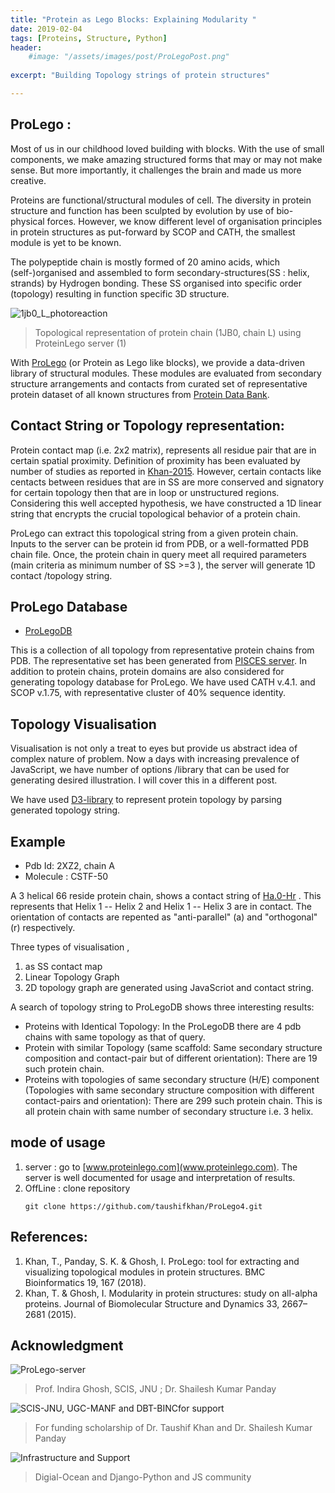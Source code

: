 ```yaml
---
title: "Protein as Lego Blocks: Explaining Modularity "
date: 2019-02-04
tags: [Proteins, Structure, Python]
header:
    #image: "/assets/images/post/ProLegoPost.png"
    
excerpt: "Building Topology strings of protein structures"

---
```

## ProLego : 

Most of us in our childhood loved building with blocks. With the use of small 
components, we make amazing structured forms that may or may not make sense. But more importantly, 
it challenges the brain and made us more creative.

Proteins are functional/structural modules of cell. The diversity in protein structure 
and function has been sculpted by evolution by use of bio-physical forces. However, we know
different level of organisation principles in protein structures as put-forward by SCOP and CATH, 
the smallest module is yet to be known. 

The polypeptide chain is mostly formed of 20 amino acids, which (self-)organised and assembled
to form secondary-structures(SS : helix, strands) by Hydrogen bonding. 
These SS organised into specific order (topology) resulting in function specific 3D structure.

![1jb0_L_photoreaction]({{site.url}}/assets/images/post/1jb0_L_photoreaction.png)
> Topological representation of protein chain (1JB0, chain L) using ProteinLego server (1)

With [ProLego](www.proteinlego.com) (or Protein as Lego like blocks), we provide a data-driven library of structural modules. 
These modules are evaluated from secondary structure arrangements and contacts from curated set of representative
protein dataset of all known structures from [Protein Data Bank](www.pdb.org). 

## Contact String or Topology representation:

Protein contact map (i.e. 2x2 matrix), represents all residue pair that are in certain spatial
proximity. Definition of proximity has been evaluated by number of studies as reported in
[Khan-2015](https://www.ncbi.nlm.nih.gov/pubmed/25669306). However, certain contacts like centacts between 
residues that are in SS are more conserved and signatory for certain topology then that are in loop or 
unstructured regions. Considering this well accepted hypothesis, we have constructed a
1D linear string that encrypts the crucial topological behavior of a protein chain.


ProLego can extract this topological string from a given protein chain. Inputs to the server
can be protein id from PDB, or a well-formatted PDB chain file. Once, the protein chain in 
query meet all required parameters (main criteria as minimum number of SS >=3 ), the server will 
generate 1D contact /topology string.


## ProLego Database

* [ProLegoDB](http://www.proteinlego.com/proLegoDB/) 

This is a collection of all topology from representative protein chains from PDB. 
The representative set has been generated from [PISCES server](http://dunbrack.fccc.edu/PISCES.php). In addition to protein
chains, protein domains are also considered for generating topology database for ProLego. We have used CATH v.4.1. and SCOP v.1.75,
with representative cluster of 40% sequence identity.


## Topology Visualisation

Visualisation is not only a treat to eyes but provide us abstract idea of complex nature of problem. Now a days with increasing 
prevalence of JavaScript, we have number of options /library that can be used for generating desired illustration. I will cover this
in a different post. 

We have used [D3-library](https://d3js.org/) to represent protein topology by parsing generated topology string.

## Example

* Pdb Id: 2XZ2, chain A
* Molecule : CSTF-50

A 3 helical 66 reside protein chain, shows a contact string of [Ha.0-Hr](http://www.proteinlego.com/prot/984/) . 
This represents that Helix 1 -- Helix 2 and Helix 1 -- Helix 3 are in contact. The orientation of contacts are repented as 
"anti-parallel" (a) and "orthogonal" (r) respectively. 

Three types of visualisation ,
   1. as SS contact map
   2. Linear Topology Graph
   3. 2D topology graph
are generated using JavaScriot and contact string.

A search of topology string to ProLegoDB shows three interesting results:

* Proteins with Identical Topology: In the ProLegoDB there are 4 pdb chains with same topology as that of query.
* Protein with similar Topology (same scaffold: Same secondary structure composition and contact-pair but of different orientation): 
    There are 19 such protein chain.
* Proteins with topologies of same secondary structure (H/E) component
  (Topologies with same secondary structure composition with different contact-pairs and orientation):
    There are 299 such protein chain. This is all protein chain with same number of secondary structure i.e. 3 helix.

## mode of usage

1. server : go to [www.proteinlego.com](www.proteinlego.com). The server is well documented for usage and interpretation of results.
2. OffLine : clone repository 
    ```
    git clone https://github.com/taushifkhan/ProLego4.git
    ```

## References:
1. Khan, T., Panday, S. K. & Ghosh, I. ProLego: tool for extracting and visualizing topological modules in protein structures. BMC Bioinformatics 19, 167 (2018).
2. Khan, T. & Ghosh, I. Modularity in protein structures: study on all-alpha proteins. Journal of Biomolecular Structure and Dynamics 33, 2667–2681 (2015).

## Acknowledgment

![ProLego-server]({{site.url}}/assets/images/post/pLv_Logo.png) 
> Prof. Indira Ghosh, SCIS, JNU ; Dr. Shailesh Kumar Panday 

![SCIS-JNU, UGC-MANF and DBT-BINCfor support]({{site.url}}/assets/images/post/jnuLogo.png)
> For funding scholarship of Dr. Taushif Khan and Dr. Shailesh Kumar Panday

![Infrastructure and Support]({{site.url}}/assets/images/post/lego_prot.gif)
> Digial-Ocean and Django-Python and JS community
